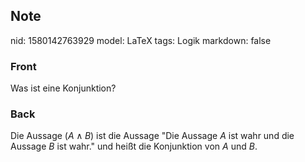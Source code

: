 ## Note
nid: 1580142763929
model: LaTeX
tags: Logik
markdown: false

### Front
Was ist eine Konjunktion?

### Back
Die Aussage $(A \wedge B)$ ist die Aussage "Die Aussage $A$ ist wahr und die Aussage $B$ ist wahr." und heißt die Konjunktion von $A$ und $B$.
